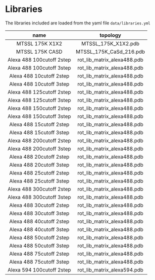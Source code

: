 # Libraries

The libraries included are loaded from the yaml file `data/libraries.yml`


|           name            | topology                    |
|:-------------------------:|:---------------------------:|
| MTSSL 175K X1X2           | MTSSL_175K_X1X2.pdb         |
| MTSSL 175K CASD           | MTSSL_175K_CaSd_216.pdb     |
| Alexa 488 100cutoff 2step | rot_lib_matrix_alexa488.pdb |
| Alexa 488 100cutoff 3step | rot_lib_matrix_alexa488.pdb |
| Alexa 488 10cutoff 2step  | rot_lib_matrix_alexa488.pdb |
| Alexa 488 10cutoff 3step  | rot_lib_matrix_alexa488.pdb |
| Alexa 488 125cutoff 2step | rot_lib_matrix_alexa488.pdb |
| Alexa 488 125cutoff 3step | rot_lib_matrix_alexa488.pdb |
| Alexa 488 150cutoff 2step | rot_lib_matrix_alexa488.pdb |
| Alexa 488 150cutoff 3step | rot_lib_matrix_alexa488.pdb |
| Alexa 488 15cutoff 2step  | rot_lib_matrix_alexa488.pdb |
| Alexa 488 15cutoff 3step  | rot_lib_matrix_alexa488.pdb |
| Alexa 488 200cutoff 2step | rot_lib_matrix_alexa488.pdb |
| Alexa 488 200cutoff 3step | rot_lib_matrix_alexa488.pdb |
| Alexa 488 20cutoff 2step  | rot_lib_matrix_alexa488.pdb |
| Alexa 488 20cutoff 3step  | rot_lib_matrix_alexa488.pdb |
| Alexa 488 25cutoff 2step  | rot_lib_matrix_alexa488.pdb |
| Alexa 488 25cutoff 3step  | rot_lib_matrix_alexa488.pdb |
| Alexa 488 300cutoff 2step | rot_lib_matrix_alexa488.pdb |
| Alexa 488 300cutoff 3step | rot_lib_matrix_alexa488.pdb |
| Alexa 488 30cutoff 2step  | rot_lib_matrix_alexa488.pdb |
| Alexa 488 30cutoff 3step  | rot_lib_matrix_alexa488.pdb |
| Alexa 488 40cutoff 2step  | rot_lib_matrix_alexa488.pdb |
| Alexa 488 40cutoff 3step  | rot_lib_matrix_alexa488.pdb |
| Alexa 488 50cutoff 2step  | rot_lib_matrix_alexa488.pdb |
| Alexa 488 50cutoff 3step  | rot_lib_matrix_alexa488.pdb |
| Alexa 488 75cutoff 2step  | rot_lib_matrix_alexa488.pdb |
| Alexa 488 75cutoff 3step  | rot_lib_matrix_alexa488.pdb |
| Alexa 594 100cutoff 2step | rot_lib_matrix_alexa594.pdb |
